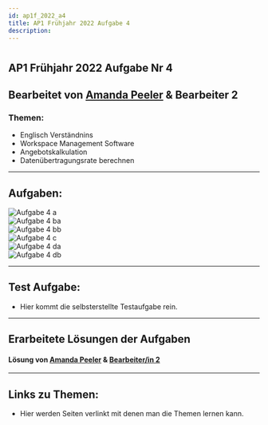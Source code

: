 ```yaml
---
id: ap1f_2022_a4
title: AP1 Frühjahr 2022 Aufgabe 4
description: 
---
```

# 
## AP1 Frühjahr 2022 Aufgabe Nr 4

## Bearbeitet von [Amanda Peeler](<../../../user/Auszubildende Michel/peeler.md>)  & Bearbeiter 2

### Themen:

* Englisch Verständnins
* Workspace Management Software
* Angebotskalkulation
* Datenübertragungsrate berechnen 

---

## Aufgaben:
![Aufgabe 4 a](../../../../static/img/AP1/2023/ap1f_2023/AP1_2023_Frühjahr_Aufgabe_4a.png)  
![Aufgabe 4 ba](../../../../static/img/AP1/2023/ap1f_2023/AP1_2023_Frühjahr_Aufgbae_4ba.png)  
![Aufgabe 4 bb](../../../../static/img/AP1/2023/ap1f_2023/AP1_2023_Frühjahr_Aufgabe_4bb.png)  
![Aufgabe 4 c](../../../../static/img/AP1/2023/ap1f_2023/AP1_2023_Frühjahr_Aufgabe_4c.png)  
![Aufgabe 4 da](../../../../static/img/AP1/2023/ap1f_2023/AP1_2023_Frühjahr_Aufgabe_4da.png)  
![Aufgabe 4 db](../../../../static/img/AP1/2023/ap1f_2023/AP1_2023_Frühjahr_Aufgabe_4db.png)  

----

## Test Aufgabe:

- Hier kommt die selbsterstellte Testaufgabe rein.

----

## Erarbeitete Lösungen der Aufgaben

#### Lösung von [Amanda Peeler](solution/AP1_Frühjahr_2023_Aufgabe4_Lösung_Peeler.md) & [Bearbeiter/in 2](../AP1/2021/ap1h_2021/solution/solution_name.md)

----

## Links zu Themen:

- Hier werden Seiten verlinkt mit denen man die Themen lernen kann.
